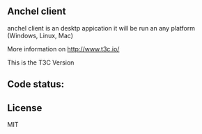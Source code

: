Anchel client
--------------

anchel client is an desktp appication it will be run an any platform (Windows, Linux, Mac)

More information on http://www.t3c.io/

This is the T3C Version

Code status:
------------

License
----

MIT